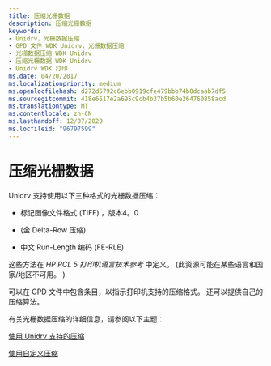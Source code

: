 ```yaml
---
title: 压缩光栅数据
description: 压缩光栅数据
keywords:
- Unidrv，光栅数据压缩
- GPD 文件 WDK Unidrv，光栅数据压缩
- 光栅数据压缩 WDK Unidrv
- 压缩光栅数据 WDK Unidrv
- Unidrv WDK 打印
ms.date: 04/20/2017
ms.localizationpriority: medium
ms.openlocfilehash: d272d5792c6ebb0919cfe479bbb74b0dcaab7df5
ms.sourcegitcommit: 418e6617e2a695c9cb4b37b5b60e264760858acd
ms.translationtype: MT
ms.contentlocale: zh-CN
ms.lasthandoff: 12/07/2020
ms.locfileid: "96797599"
---
```

# <a name="compressing-raster-data"></a>压缩光栅数据





Unidrv 支持使用以下三种格式的光栅数据压缩：

-   标记图像文件格式 (TIFF) ，版本4。0

-    (金 Delta-Row 压缩) 

-   中文 Run-Length 编码 (FE-RLE) 

这些方法在 *HP PCL 5 打印机语言技术参考* 中定义。  (此资源可能在某些语言和国家/地区不可用。 ) 

可以在 GPD 文件中包含条目，以指示打印机支持的压缩格式。 还可以提供自己的压缩算法。

有关光栅数据压缩的详细信息，请参阅以下主题：

[使用 Unidrv 支持的压缩](using-unidrv-supported-compression.md)

[使用自定义压缩](using-customized-compression.md)

 

 




